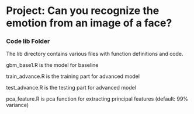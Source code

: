 # Project: Can you recognize the emotion from an image of a face?

### Code lib Folder

The lib directory contains various files with function definitions and code.

gbm_base1.R is the model for baseline

train_advance.R is the training part for advanced model 

test_advance.R is the testing part for advanced model

pca_feature.R is pca function for extracting principal features (default: 99% variance)




